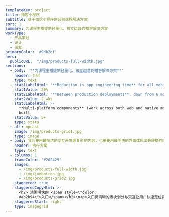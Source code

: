 ```yaml
---
templateKey: project
title: 播客小程序
subtitle: 基于微信小程序的音频课程解决方案
sort: 1
summary: 为课程主播提供轻量化、独立运营的播客解决方案
workType:
  - 产品策划
  - 设计
  - 研发
primaryColor: '#9db2df'
hero: 
  publicURL:  "/img/products-full-width.jpg"
sections:
  - body: '**为课程主播提供轻量化、独立运营的播客解决方案**'
    header: 介绍
    type: text
  - stat1LabelHtml: '**Reduction in app engineering time** for all mobile apps'
    stat1Value: 30%
    stat2LabelHtml: '**Between production deployments**, down from 6 months'
    stat2Value: 2 wks
    stat3LabelHtml: >-
      **Multi-platform components** (work across both web and native mobile)
      built
    stat3Value: 5+
    type: stats
  - alt: mpcast
    image: /img/products-grid1.jpg
    type: image
  - body: 我们要用最简洁的交互来管理复杂的内容，也要要用最明快的界面体现出最便捷的的交互，轻量级的小程序移动端是最轻便的播客应用。
    header: 执行方案
    type: text
  - columns: 1
    frameColor: '#202429'
    images:
      - /img/products-full-width.jpg
      - /img/jumbotron.jpg
      - /img/products-grid2.jpg
    staggered: true
    staggeredCopyHtml: >-
      <h2> 清晰明快的 <span style=\"color:
      #ab2b94\">入口</span></h2>\n<p>入口页清晰的版块划分与交互让用户快速定位资源</p>
    staggeredStart: right
    type: imagegrid
---
```


